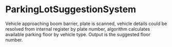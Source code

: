 # ParkingLotSuggestionSystem
Vehicle approaching boom barrier, plate is scanned, vehicle details could be resolved from internal register by plate number, algorithm calculates available parking floor by vehicle type. Output is the suggested floor number.
